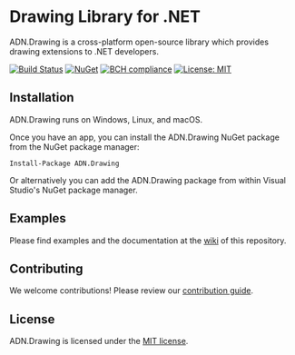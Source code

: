 # Drawing Library for .NET

ADN.Drawing is a cross-platform open-source library which provides drawing extensions to .NET developers.

[![Build Status](https://travis-ci.org/andresdigiovanni/ADN.Drawing.svg?branch=master)](https://travis-ci.org/andresdigiovanni/ADN.Drawing)
[![NuGet](https://img.shields.io/nuget/v/ADN.Drawing.svg)](https://www.nuget.org/packages/ADN.Drawing/)
[![BCH compliance](https://bettercodehub.com/edge/badge/andresdigiovanni/ADN.Drawing?branch=master)](https://bettercodehub.com/)
[![License: MIT](https://img.shields.io/badge/License-MIT-yellow.svg)](https://opensource.org/licenses/MIT)

## Installation

ADN.Drawing runs on Windows, Linux, and macOS.

Once you have an app, you can install the ADN.Drawing NuGet package from the NuGet package manager:

```
Install-Package ADN.Drawing
```

Or alternatively you can add the ADN.Drawing package from within Visual Studio's NuGet package manager.

## Examples

Please find examples and the documentation at the [wiki](https://github.com/andresdigiovanni/ADN.Drawing/wiki) of this repository.

## Contributing

We welcome contributions! Please review our [contribution guide](CONTRIBUTING.md).

## License

ADN.Drawing is licensed under the [MIT license](LICENSE).
